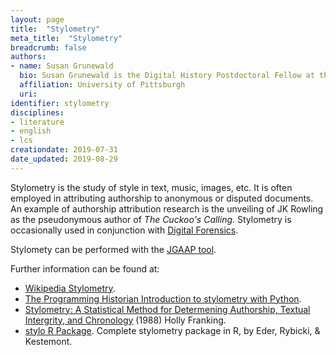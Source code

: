 ```yaml
---
layout: page
title:  "Stylometry"
meta_title:  "Stylometry"
breadcrumb: false
authors:
- name: Susan Grunewald
  bio: Susan Grunewald is the Digital History Postdoctoral Fellow at the University of Pittsburgh’s World History Center. She received her PhD from Carnegie Mellon University, where she was a two-time A.W. Mellon Fellow in Digital Humanities. Her research focuses on Soviet history, particularly German prisoners of war in the USSR during and after the Second World War.
  affiliation: University of Pittsburgh
  uri:
identifier: stylometry
disciplines:
- literature
- english
- lcs
creationdate: 2019-07-31
date_updated: 2019-08-29
---
```


Stylometry is the study of style in text, music, images, etc. It is often employed in attributing authorship to anonymous or disputed documents. An example of authorship attribution research is the unveiling of JK Rowling as the pseudonymous author of *The Cuckoo's Calling*. Stylometry is occasionally used in conjunction with [Digital Forensics](#topic_digitalforensics).

Stylomety can be performed with the [JGAAP tool](https://github.com/evllabs/JGAAP).

Further information can be found at:
 -  [Wikipedia Stylometry](https://en.wikipedia.org/wiki/Stylometry).
 -  [The Programming Historian Introduction to stylometry with Python](https://programminghistorian.org/en/lessons/introduction-to-stylometry-with-python).
 -  [Stylometry: A Statistical Method for Determening Authorship, Textual Intergrity, and Chronology](https://books.google.com/books?id=fSF4YgEACAAJ&dq=stylometry&hl=en&sa=X&ved=0ahUKEwiutJDDvt3jAhVvvlkKHeCVAIEQ6AEIKjAA) (1988) Holly Franking.
 -  [stylo R Package](https://sites.google.com/site/computationalstylistics/stylo). Complete stylometry package in R, by Eder, Rybicki, & Kestemont.
